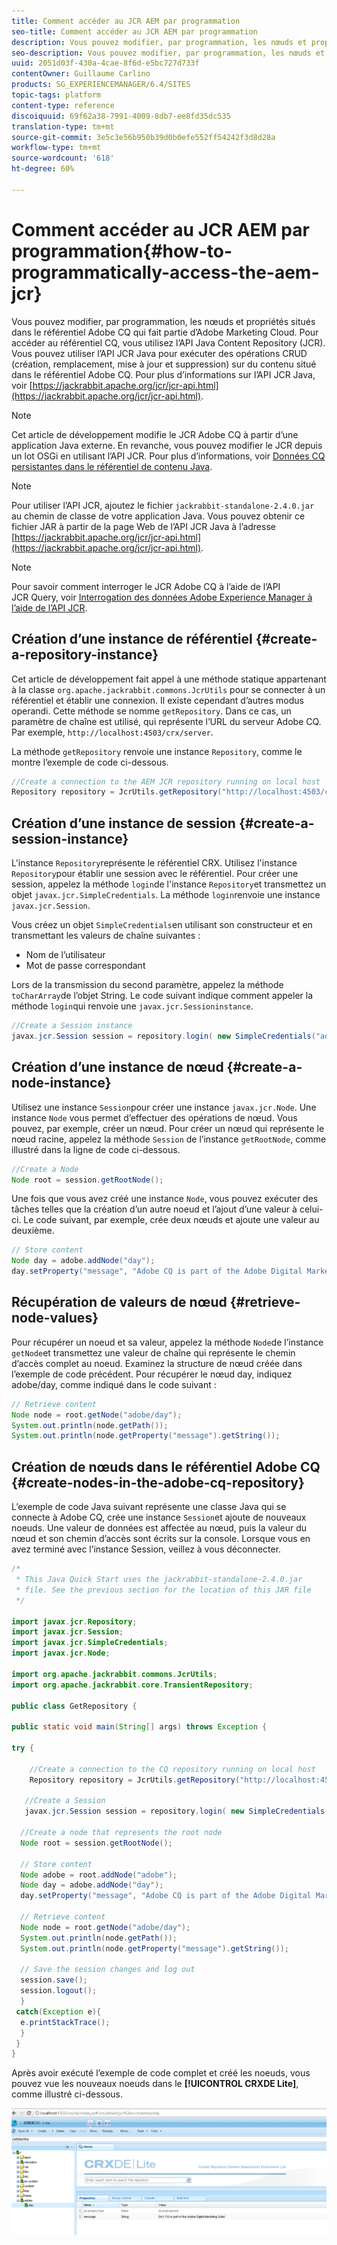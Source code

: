 ```yaml
---
title: Comment accéder au JCR AEM par programmation
seo-title: Comment accéder au JCR AEM par programmation
description: Vous pouvez modifier, par programmation, les nœuds et propriétés situés dans le référentiel AEM qui fait partie d’Adobe Marketing Cloud.
seo-description: Vous pouvez modifier, par programmation, les nœuds et propriétés situés dans le référentiel AEM qui fait partie d’Adobe Marketing Cloud.
uuid: 2051d03f-430a-4cae-8f6d-e5bc727d733f
contentOwner: Guillaume Carlino
products: SG_EXPERIENCEMANAGER/6.4/SITES
topic-tags: platform
content-type: reference
discoiquuid: 69f62a38-7991-4009-8db7-ee8fd35dc535
translation-type: tm+mt
source-git-commit: 3e5c3e56b950b39d0b0efe552ff54242f3d8d28a
workflow-type: tm+mt
source-wordcount: '618'
ht-degree: 60%

---
```



# Comment accéder au JCR AEM par programmation{#how-to-programmatically-access-the-aem-jcr}

Vous pouvez modifier, par programmation, les nœuds et propriétés situés dans le référentiel Adobe CQ qui fait partie d’Adobe Marketing Cloud. Pour accéder au référentiel CQ, vous utilisez l’API Java Content Repository (JCR). Vous pouvez utiliser l’API JCR Java pour exécuter des opérations CRUD (création, remplacement, mise à jour et suppression) sur du contenu situé dans le référentiel Adobe CQ. Pour plus d’informations sur l’API JCR Java, voir [https://jackrabbit.apache.org/jcr/jcr-api.html](https://jackrabbit.apache.org/jcr/jcr-api.html).

>[!NOTE]
>
>Cet article de développement modifie le JCR Adobe CQ à partir d’une application Java externe. En revanche, vous pouvez modifier le JCR depuis un lot OSGi en utilisant l’API JCR. Pour plus d’informations, voir [Données CQ persistantes dans le référentiel de contenu Java](https://helpx.adobe.com/experience-manager/using/persisting-cq-data-java-content1.html).

>[!NOTE]
>
>Pour utiliser l’API JCR, ajoutez le fichier `jackrabbit-standalone-2.4.0.jar` au chemin de classe de votre application Java. Vous pouvez obtenir ce fichier JAR à partir de la page Web de l’API JCR Java à l’adresse [https://jackrabbit.apache.org/jcr/jcr-api.html](https://jackrabbit.apache.org/jcr/jcr-api.html).

>[!NOTE]
>
>Pour savoir comment interroger le JCR Adobe CQ à l’aide de l’API JCR Query, voir [Interrogation des données Adobe Experience Manager à l’aide de l’API JCR](https://helpx.adobe.com/experience-manager/using/querying-experience-manager-data-using1.html).

## Création d’une instance de référentiel  {#create-a-repository-instance}

Cet article de développement fait appel à une méthode statique appartenant à la classe `org.apache.jackrabbit.commons.JcrUtils` pour se connecter à un référentiel et établir une connexion. Il existe cependant d’autres modus operandi. Cette méthode se nomme `getRepository`. Dans ce cas, un paramètre de chaîne est utilisé, qui représente l’URL du serveur Adobe CQ. Par exemple, `http://localhost:4503/crx/server`.

La méthode `getRepository` renvoie une instance `Repository`, comme le montre l’exemple de code ci-dessous.

```java
//Create a connection to the AEM JCR repository running on local host
Repository repository = JcrUtils.getRepository("http://localhost:4503/crx/server");
```

## Création d’une instance de session {#create-a-session-instance}

L&#39;instance `Repository`représente le référentiel CRX. Utilisez l&#39;instance `Repository`pour établir une session avec le référentiel. Pour créer une session, appelez la méthode `login`de l&#39;instance `Repository`et transmettez un objet `javax.jcr.SimpleCredentials`. La méthode `login`renvoie une instance `javax.jcr.Session`.

Vous créez un objet `SimpleCredentials`en utilisant son constructeur et en transmettant les valeurs de chaîne suivantes :

* Nom de l’utilisateur
* Mot de passe correspondant

Lors de la transmission du second paramètre, appelez la méthode `toCharArray`de l’objet String. Le code suivant indique comment appeler la méthode `login`qui renvoie une `javax.jcr.Sessioninstance`.

```java
//Create a Session instance
javax.jcr.Session session = repository.login( new SimpleCredentials("admin", "admin".toCharArray()));
```

## Création d’une instance de nœud {#create-a-node-instance}

Utilisez une instance `Session`pour créer une instance `javax.jcr.Node`. Une instance `Node` vous permet d’effectuer des opérations de nœud. Vous pouvez, par exemple, créer un nœud. Pour créer un nœud qui représente le nœud racine, appelez la méthode `Session` de l’instance `getRootNode`, comme illustré dans la ligne de code ci-dessous.

```java
//Create a Node
Node root = session.getRootNode();
```

Une fois que vous avez créé une instance `Node`, vous pouvez exécuter des tâches telles que la création d’un autre noeud et l’ajout d’une valeur à celui-ci. Le code suivant, par exemple, crée deux nœuds et ajoute une valeur au deuxième.

```java
// Store content 
Node day = adobe.addNode("day");
day.setProperty("message", "Adobe CQ is part of the Adobe Digital Marketing Suite!");
```

## Récupération de valeurs de nœud  {#retrieve-node-values}

Pour récupérer un noeud et sa valeur, appelez la méthode `Node`de l’instance `getNode`et transmettez une valeur de chaîne qui représente le chemin d’accès complet au noeud. Examinez la structure de nœud créée dans l’exemple de code précédent. Pour récupérer le nœud day, indiquez adobe/day, comme indiqué dans le code suivant :

```java
// Retrieve content
Node node = root.getNode("adobe/day");
System.out.println(node.getPath());
System.out.println(node.getProperty("message").getString());
```

## Création de nœuds dans le référentiel Adobe CQ  {#create-nodes-in-the-adobe-cq-repository}

L’exemple de code Java suivant représente une classe Java qui se connecte à Adobe CQ, crée une instance `Session`et ajoute de nouveaux noeuds. Une valeur de données est affectée au nœud, puis la valeur du nœud et son chemin d’accès sont écrits sur la console. Lorsque vous en avez terminé avec l’instance Session, veillez à vous déconnecter.

```java
/*
 * This Java Quick Start uses the jackrabbit-standalone-2.4.0.jar
 * file. See the previous section for the location of this JAR file
 */
 
import javax.jcr.Repository; 
import javax.jcr.Session; 
import javax.jcr.SimpleCredentials; 
import javax.jcr.Node; 
 
import org.apache.jackrabbit.commons.JcrUtils;
import org.apache.jackrabbit.core.TransientRepository;

public class GetRepository {

public static void main(String[] args) throws Exception { 
 
try { 
 
    //Create a connection to the CQ repository running on local host 
    Repository repository = JcrUtils.getRepository("http://localhost:4503/crx/server");
   
   //Create a Session
   javax.jcr.Session session = repository.login( new SimpleCredentials("admin", "admin".toCharArray())); 
 
  //Create a node that represents the root node
  Node root = session.getRootNode(); 
 
  // Store content 
  Node adobe = root.addNode("adobe"); 
  Node day = adobe.addNode("day"); 
  day.setProperty("message", "Adobe CQ is part of the Adobe Digital Marketing Suite!");

  // Retrieve content 
  Node node = root.getNode("adobe/day"); 
  System.out.println(node.getPath()); 
  System.out.println(node.getProperty("message").getString()); 
 
  // Save the session changes and log out
  session.save(); 
  session.logout();
  }
 catch(Exception e){
  e.printStackTrace();
  }
 } 
}
```

Après avoir exécuté l’exemple de code complet et créé les noeuds, vous pouvez vue les nouveaux noeuds dans le **[!UICONTROL CRXDE Lite]**, comme illustré ci-dessous.

![chlimage_1-68](assets/chlimage_1-68.png)

